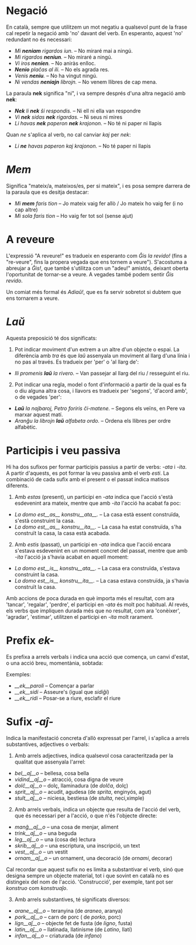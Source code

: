 # Negació

En català, sempre que utilitzem un mot negatiu  a qualsevol punt de la frase cal repetir la negació amb 'no' davant del verb. En esperanto, aquest 'no' redundant no és necessari:
- *Mi __neniam__ rigardos iun.* – No miraré mai a ningú.
- *Mi rigardos __neniun__.* – No miraré a ningú.
- *Vi iros __nenien__.* – No aniràs enlloc.
- *__Nenio__ plaĉas al ili.*  – No els agrada res.
- *Venis __neniu__.* – No ha vingut ningú.
- *Ni vendas __neniajn__ librojn.* – No venem llibres de cap mena.

La paraula __nek__ significa "ni", i va sempre després d'una altra negació amb __nek__:
- *__Nek__ li __nek__ ŝi respondis.*   – Ni ell ni ella van respondre
- *Vi __nek__ sidas __nek__ rigardas.* – Ni seus ni mires
- *Li havas __nek__ paperon __nek__ krajonon.* – No té ni paper ni llapis

Quan *ne* s'aplica al verb, no cal canviar *kaj* per *nek*:
- *Li __ne__ havas paperon kaj krajonon.* – No té paper ni llapis

# *Mem*

Significa "mateix/a, mateixos/es, per si mateix", i es posa sempre darrera de la paraula que es desitja destacar:
- *Mi __mem__ faris tion* – Jo mateix vaig fer allò / Jo mateix ho vaig fer (i no cap altre)
- *Mi sola faris tion* – Ho vaig fer tot sol (sense ajut)

# A reveure

L'expressió "A reveure!" es tradueix en esperanto com *Ĝis la revido!* (fins a "re-veure", fins la propera vegada que ens tornem a veure"). S'acostuma a abreujar a *Ĝis!*, que també s'utilitza com un "adeu!" amistós, deixant oberta l'oportunitat de tornar-se a veure. A vegades també podem sentir *Ĝis revido*.

Un comiat més formal és *Adiaŭ!*, que es fa servir sobretot si dubtem que ens tornarem a veure.

# *Laŭ*

Aquesta preposició té dos significats:

1) Pot indicar moviment d'un extrem a un altre d'un objecte o espai. La diferència amb *tra* és que *laŭ* assenyala un moviment al llarg d'una línia i no pas al través. Es tradueix per 'per' o 'al llarg de':
- *Ili promenis __laŭ__ la rivero.* – Van passejar al llarg del riu / resseguint el riu.

2) Pot indicar una regla, model o font d'informació a partir de la qual es fa o diu alguna altra cosa, i llavors es tradueix per 'segons', 'd'acord amb', o de vegades 'per':
- *__Laŭ__ la najbaroj, Petro foriris ĉi-matene.* – Segons els veïns, en Pere va marxar aquest matí.
- *Aranĝu la librojn __laŭ__ alfabeta ordo.* – Ordena els llibres per ordre alfabètic.

# Participis i veu passiva

Hi ha dos sufixos per formar participis passius a partir de verbs: *-ata* i *-ita*. A partir d'aquests, es pot formar la veu passiva amb el verb *esti*. La combinació de cada sufix amb el present o el passat indica matisos diferents.

1) Amb *estas* (present), un participi en *-ata* indica que l'acció s'està esdevenint ara mateix, mentre que amb *-ita* l'acció ha acabat fa poc:
- *La domo est__as__ konstru__ata__.* – La casa està essent construïda, s'està construint la casa.
- *La domo est__as__ konstru__ita__.* – La casa ha estat construïda, s'ha construït la casa, la casa està acabada.

2) Amb *estis* (passat), un participi en *-ata* indica que l'acció encara s'estava esdevenint en un moment concret del passat, mentre que amb *-ita* l'acció ja s'havia acabat en aquell moment:
- *La domo est__is__ konstru__ata__.* – La casa era construïda, s'estava construint la casa.
- *La domo est__is__ konstru__ita__.* – La casa estava construïda, ja s'havia construït la casa.

Amb accions de poca durada en què importa més el resultat, com ara 'tancar', 'regalar', 'perdre', el participi en *-ata* és molt poc habitual. Al revés, els verbs que impliquen durada més que no resultat, com ara 'conèixer', 'agradar', 'estimar', utilitzen el participi en *-ita* molt rarament.

# Prefix *ek-*

Es prefixa a arrels verbals i indica una acció que comença, un canvi d'estat, o una acció breu, momentània, sobtada:

Exemples:

- *__ek__paroli*  – Començar a parlar
- *__ek__sidi*    – Asseure's (igual que *sidiĝi*)
- *__ek__ridi*    – Posar-se a riure, esclafir el riure
 

# Sufix *-aĵ-*

Indica la manifestació concreta d'allò expressat per l'arrel, i s'aplica a arrels substantives, adjectives o verbals:

1) Amb arrels adjectives, indica qualsevol cosa caracteritzada per la qualitat que assenyala l'arrel:

- *bel__aĵ__o* – bellesa, cosa bella
- *vidind__aĵ__o* – atracció, cosa digna de veure
- *dolĉ__aĵ__o* – dolç, llaminadura (de *dolĉa*, dolç)
- *sprit__aĵ__o* – acudit, agudesa (de *sprita*, enginyós, agut)
- *stult__aĵ__o* – niciesa, bestiesa (de *stulta*, neci,ximple)

2) Amb arrels verbals, indica un objecte que resulta de l'acció del verb, que és necessari per a l'acció, o que n'és l'objecte directe:

- *manĝ__aĵ__o*  – una cosa de menjar, aliment
- *trink__aĵ__o* – una beguda
- *leg__aĵ__o*  – una (cosa de) lectura
- *skrib__aĵ__o* – una escriptura, una inscripció, un text
- *vest__aĵ__o* – un vestit
- *ornam__aĵ__o* – un ornament, una decoració (de *ornami*, decorar)

Cal recordar que aquest sufix no es limita a substantivar el verb, sinó que designa sempre un objecte material, tot i que sovint en català no es distingeix del nom de l'acció. 'Construcció', per exemple, tant pot ser *konstruo* com *konstruaĵo*.

3) Amb arrels substantives, té significats diversos:

- *arane__aĵ__o* – teranyina (de *araneo*, aranya)
- *pork__aĵ__o* – carn de porc ( de *porko*, porc)
- *lign__aĵ__o* – objecte fet de fusta (de *ligno*, fusta)
- *latin__aĵ__o* – llatinada, llatinisme (de *Latino*, llatí)
- *infan__aĵ__o* – criaturada (de *infano*)

